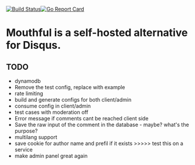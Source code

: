 [![Build Status](https://travis-ci.org/vkuznecovas/mouthful.svg?branch=master)](https://travis-ci.org/vkuznecovas/mouthful)[![Go Report Card](https://goreportcard.com/badge/github.com/vkuznecovas/mouthful)](https://goreportcard.com/report/github.com/vkuznecovas/mouthful)

# Mouthful is a self-hosted alternative for Disqus.


## TODO
* dynamodb
* Remove the test config, replace with example
* rate limiting
* build and generate configs for both client/admin
* consume config in client/admin
* test cases with moderation off
* Error message if comments cant be reached client side
* Save the raw input of the comment in the database - maybe? what's the purpose?
* multilang support
* save cookie for author name and prefil if it exists >>>>> test this on a service
* make admin panel great again